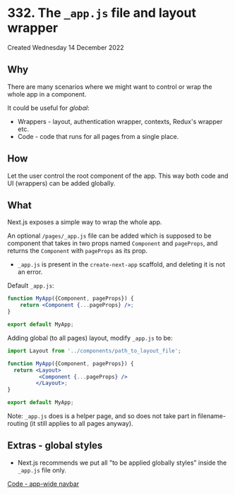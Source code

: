 # 332. The `_app.js` file and layout wrapper
Created Wednesday 14 December 2022

## Why
There are many scenarios where we might want to control or wrap the whole app in a component.

It could be useful for _global_:
- Wrappers - layout, authentication wrapper, contexts, Redux's wrapper etc.
- Code -  code that runs for all pages from a single place.
  

## How
Let the user control the root component of the app. This way both code and UI (wrappers) can be added globally.


## What
Next.js exposes a simple way to wrap the whole app.

An optional `/pages/_app.js` file can be added which is supposed to be component that takes in two props named `Component` and `pageProps`, and returns the `Component` with `pageProps` as its prop.

- `_app.js` is present in the `create-next-app` scaffold, and deleting it is not an error.

Default `_app.js`:
```jsx
function MyApp({Component, pageProps}) {
	return <Component {...pageProps} />;
}

export default MyApp;
```

Adding global (to all pages) layout, modify `_app.js` to be:
```jsx
import Layout from '../components/path_to_layout_file';

function MyApp({Component, pageProps}) {
  return <Layout>
		  <Component {...pageProps} />
		 </Layout>;
}

export default MyApp;
```

Note: `_app.js` does is a helper page, and so does not take part in filename-routing (it still applies to all pages anyway).

## Extras - global styles
- Next.js recommends we put all "to be applied globally styles" inside the `_app.js` file only.

[Code - app-wide navbar](https://github.com/exemplar-codes/nextjs-first-realistic-tutorial/commit/7020d006a5e22595b764213023efd2ee1d8a8101)